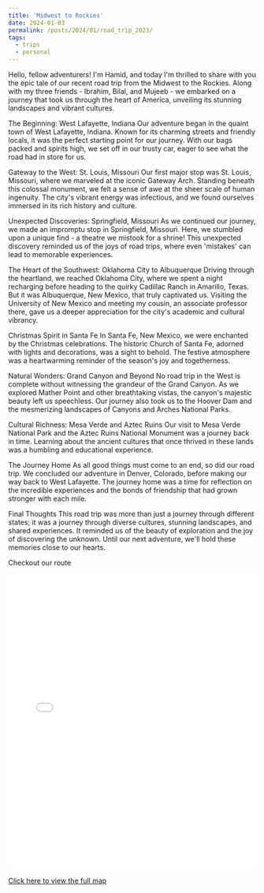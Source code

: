 ```yaml
---
title: 'Midwest to Rockies'
date: 2024-01-03
permalink: /posts/2024/01/road_trip_2023/
tags:
  - trips
  - personal
---
```


Hello, fellow adventurers! I'm Hamid, and today I'm thrilled to share with you the epic tale of our recent road trip from the Midwest to the Rockies. Along with my three friends - Ibrahim, Bilal, and Mujeeb - we embarked on a journey that took us through the heart of America, unveiling its stunning landscapes and vibrant cultures.

The Beginning: West Lafayette, Indiana
Our adventure began in the quaint town of West Lafayette, Indiana. Known for its charming streets and friendly locals, it was the perfect starting point for our journey. With our bags packed and spirits high, we set off in our trusty car, eager to see what the road had in store for us.

Gateway to the West: St. Louis, Missouri
Our first major stop was St. Louis, Missouri, where we marveled at the iconic Gateway Arch. Standing beneath this colossal monument, we felt a sense of awe at the sheer scale of human ingenuity. The city's vibrant energy was infectious, and we found ourselves immersed in its rich history and culture.

Unexpected Discoveries: Springfield, Missouri
As we continued our journey, we made an impromptu stop in Springfield, Missouri. Here, we stumbled upon a unique find - a theatre we mistook for a shrine! This unexpected discovery reminded us of the joys of road trips, where even 'mistakes' can lead to memorable experiences.

The Heart of the Southwest: Oklahoma City to Albuquerque
Driving through the heartland, we reached Oklahoma City, where we spent a night recharging before heading to the quirky Cadillac Ranch in Amarillo, Texas. But it was Albuquerque, New Mexico, that truly captivated us. Visiting the University of New Mexico and meeting my cousin, an associate professor there, gave us a deeper appreciation for the city's academic and cultural vibrancy.

Christmas Spirit in Santa Fe
In Santa Fe, New Mexico, we were enchanted by the Christmas celebrations. The historic Church of Santa Fe, adorned with lights and decorations, was a sight to behold. The festive atmosphere was a heartwarming reminder of the season's joy and togetherness.

Natural Wonders: Grand Canyon and Beyond
No road trip in the West is complete without witnessing the grandeur of the Grand Canyon. As we explored Mather Point and other breathtaking vistas, the canyon's majestic beauty left us speechless. Our journey also took us to the Hoover Dam and the mesmerizing landscapes of Canyons and Arches National Parks.

Cultural Richness: Mesa Verde and Aztec Ruins
Our visit to Mesa Verde National Park and the Aztec Ruins National Monument was a journey back in time. Learning about the ancient cultures that once thrived in these lands was a humbling and educational experience.

The Journey Home
As all good things must come to an end, so did our road trip. We concluded our adventure in Denver, Colorado, before making our way back to West Lafayette. The journey home was a time for reflection on the incredible experiences and the bonds of friendship that had grown stronger with each mile.

Final Thoughts
This road trip was more than just a journey through different states; it was a journey through diverse cultures, stunning landscapes, and shared experiences. It reminded us of the beauty of exploration and the joy of discovering the unknown. Until our next adventure, we'll hold these memories close to our hearts.

Checkout our route

<iframe src="/files/html/posts/roadtrip2023dec.html" height="600px" width="100%" style="border:none;"></iframe>

<a href="/files/html/posts/roadtrip2023dec.html" target="_blank">Click here to view the full map</a>
